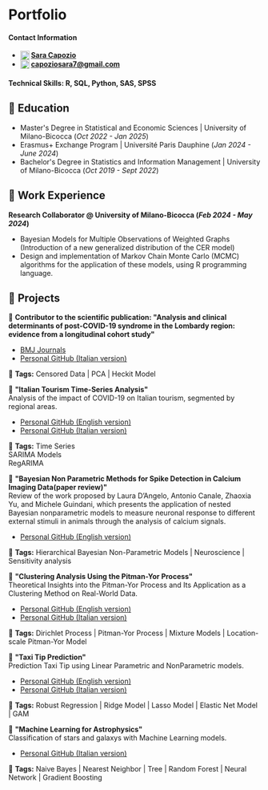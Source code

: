 # Portfolio

#### Contact Information  
- **<img src="https://upload.wikimedia.org/wikipedia/commons/thumb/8/81/LinkedIn_icon.svg/1024px-LinkedIn_icon.svg.png" alt="LinkedIn" style="width:18px; vertical-align:text-top;">
[Sara Capozio](https://www.linkedin.com/in/sara-capozio/)**
- **<img src="https://upload.wikimedia.org/wikipedia/commons/thumb/7/7e/Gmail_icon_%282020%29.svg/2560px-Gmail_icon_%282020%29.svg.png" alt="Email" style="width:18px; vertical-align:text-top;"> 
[capoziosara7@gmail.com](mailto:capoziosara7@gmail.com)**

#### Technical Skills: R, SQL, Python, SAS, SPSS

## 📎 Education			       		
- Master's Degree in Statistical and Economic Sciences | University of Milano-Bicocca (_Oct 2022 - Jan 2025_)
- Erasmus+ Exchange Program | Université Paris Dauphine (_Jan 2024 - June 2024_)       		
- Bachelor's Degree in Statistics and Information Management | University of Milano-Bicocca (_Oct 2019 - Sept 2022_)

## 📎 Work Experience
**Research Collaborator @ University of Milano-Bicocca (_Feb 2024 - May 2024_)**
- Bayesian Models for Multiple Observations of Weighted Graphs (Introduction of a new generalized distribution of the CER model)
- Design and implementation of Markov Chain Monte Carlo (MCMC) algorithms for the application of these models, using R programming language.
  

## 📎 Projects

📄 **Contributor to the scientific publication: "Analysis and clinical determinants of post-COVID-19 syndrome in the Lombardy region: evidence from a longitudinal cohort study"**  

- [BMJ Journals](https://bmjopen.bmj.com/content/14/2/e075185)  
- [Personal GitHub (Italian version)](https://lucadesimonegit.github.io/portfolio/tesi_capozio_sara.pdf)
  
📌 **Tags:** Censored Data | PCA | Heckit Model 

📄 **"Italian Tourism Time-Series Analysis"**  
Analysis of the impact of COVID-19 on Italian tourism, segmented by regional areas.  

- [Personal GitHub (English version)](https://saracapozio.github.io/Portfolio/Italia_tourism_analysis_english_version.pdf)
- [Personal GitHub (Italian version)](https://saracapozio.github.io/Portfolio/Italian_tourism_analysis_italian_version.pdf)

📌 **Tags:** Time Series <br> SARIMA Models <br> RegARIMA

📄 **"Bayesian Non Parametric Methods for Spike Detection in Calcium Imaging Data(paper review)"**  
Review of the work proposed by Laura D’Angelo, Antonio Canale, Zhaoxia Yu, and Michele Guindani, which presents the application of nested Bayesian nonparametric models to measure neuronal response to different external stimuli in animals through the analysis of calcium signals.  

- [Personal GitHub (English version)](https://saracapozio.github.io/Portfolio/Bayesian_Nonparametric.pdf)

📌 **Tags:** Hierarchical Bayesian Non-Parametric Models | Neuroscience | Sensitivity analysis

📄 **"Clustering Analysis Using the Pitman-Yor Process"**  
Theoretical Insights into the Pitman-Yor Process and Its Application as a Clustering Method on Real-World Data.  

- [Personal GitHub (English version)](https://saracapozio.github.io/Portfolio/Pitman_Yor_Process_english_version.pdf)
- [Personal GitHub (Italian version)](https://saracapozio.github.io/Portfolio/Pitman_Yor_Process_analysis.pdf)

📌 **Tags:**  Dirichlet Process | Pitman-Yor Process | Mixture Models | Location-scale Pitman-Yor Model

📄 **"Taxi Tip Prediction"**  
Prediction Taxi Tip using Linear Parametric and NonParametric models.  

- [Personal GitHub (English version)](https://saracapozio.github.io/Portfolio/Taxi_tip_prediction_english_version.pdf)
- [Personal GitHub (Italian version)](https://saracapozio.github.io/Portfolio/Taxi_tip_prediction_italian_version.pdf)

📌 **Tags:**  Robust Regression | Ridge Model | Lasso Model | Elastic Net Model | GAM  

📄 **"Machine Learning  for Astrophysics"**  
Classification of stars and galaxys with Machine Learning models.  

- [Personal GitHub (Italian version)](https://saracapozio.github.io/Portfolio/galaxy_stars_classification.pdf)

📌 **Tags:**  Naive Bayes | Nearest Neighbor | Tree | Random Forest | Neural Network | Gradient Boosting  
 


